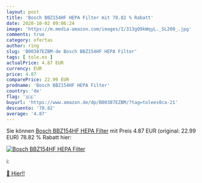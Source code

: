 ```yaml
---
layout: post
title: 'Bosch BBZ154HF HEPA Filter mit 78.82 % Rabatt'
date: 2020-10-02 09:06:24
image: 'https://m.media-amazon.com/images/I/313gQ9kWqyL._SL200_.jpg'
comments: true
category: ofertas
author: ring
slug: 'B00387EZBM-de Bosch BBZ154HF HEPA Filter'
tags: [ tole.es ]
actualPrice: 4.87 EUR
currency: EUR
price: 4.87
comparePrice: 22.99 EUR
prodname: 'Bosch BBZ154HF HEPA Filter'
country: 'de'
flag: '🇩🇪'
buyurl: 'https://www.amazon.de/dp/B00387EZBM/?tag=tolees0ca-21'
descuento: '78.82'
average: '4.87'
---
```


Sie können [Bosch BBZ154HF HEPA Filter](https://www.amazon.de/dp/B00387EZBM/?tag=tolees0ca-21) mit Preis 4.87 EUR (original: 22.99 EUR) 78.82 % Rabatt hier:

[![Bosch BBZ154HF HEPA Filter](https://m.media-amazon.com/images/I/313gQ9kWqyL._SL200_.jpg)](https://www.amazon.de/dp/B00387EZBM/?tag=tolees0ca-21)

ℹ️:


[🛒 Hier!!](https://www.amazon.de/dp/B00387EZBM/?tag=tolees0ca-21)
